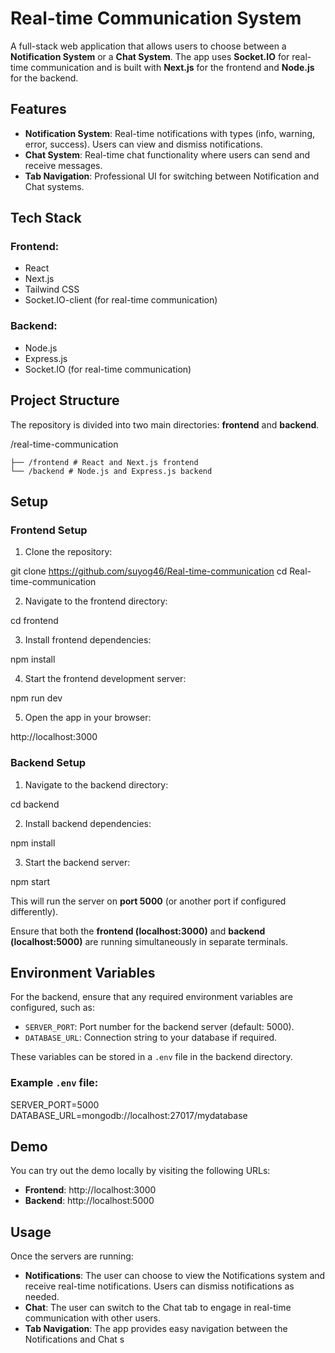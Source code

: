 # Real-time Communication System

A full-stack web application that allows users to choose between a **Notification System** or a **Chat System**. The app uses **Socket.IO** for real-time communication and is built with **Next.js** for the frontend and **Node.js** for the backend.

## Features

- **Notification System**: Real-time notifications with types (info, warning, error, success). Users can view and dismiss notifications.
- **Chat System**: Real-time chat functionality where users can send and receive messages.
- **Tab Navigation**: Professional UI for switching between Notification and Chat systems.

## Tech Stack

### Frontend:
- React
- Next.js
- Tailwind CSS
- Socket.IO-client (for real-time communication)

### Backend:
- Node.js
- Express.js
- Socket.IO (for real-time communication)

## Project Structure

The repository is divided into two main directories: **frontend** and **backend**.

/real-time-communication
 
    ├── /frontend # React and Next.js frontend 
    └── /backend # Node.js and Express.js backend



## Setup

### Frontend Setup

1. Clone the repository:

git clone https://github.com/suyog46/Real-time-communication
 cd Real-time-communication



2. Navigate to the frontend directory:

cd frontend


3. Install frontend dependencies:

npm install



4. Start the frontend development server:

npm run dev


5. Open the app in your browser:

http://localhost:3000



### Backend Setup

1. Navigate to the backend directory:

cd backend



2. Install backend dependencies:

npm install


3. Start the backend server:

npm start



This will run the server on **port 5000** (or another port if configured differently).

Ensure that both the **frontend (localhost:3000)** and **backend (localhost:5000)** are running simultaneously in separate terminals.

## Environment Variables

For the backend, ensure that any required environment variables are configured, such as:

- `SERVER_PORT`: Port number for the backend server (default: 5000).
- `DATABASE_URL`: Connection string to your database if required.

These variables can be stored in a `.env` file in the backend directory.

### Example `.env` file:

SERVER_PORT=5000 
DATABASE_URL=mongodb://localhost:27017/mydatabase

## Demo

You can try out the demo locally by visiting the following URLs:

- **Frontend**: http://localhost:3000
- **Backend**: http://localhost:5000

## Usage

Once the servers are running:

- **Notifications**: The user can choose to view the Notifications system and receive real-time notifications. Users can dismiss notifications as needed.
- **Chat**: The user can switch to the Chat tab to engage in real-time communication with other users.
- **Tab Navigation**: The app provides easy navigation between the Notifications and Chat s